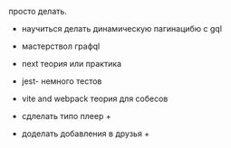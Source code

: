 просто делать.

- научиться делать динамическую пагинацибю с gql
- мастерствол графql

- next теория или практика

- jest- немного тестов

- vite and webpack теория для собесов

- сдлелать типо плеер +

- доделать добавления в друзья +
